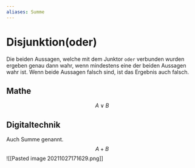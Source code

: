 ```yaml
---
aliases: Summe
---
```

# Disjunktion(oder)
Die beiden Aussagen, welche mit dem Junktor `oder` verbunden wurden ergeben genau dann wahr, wenn mindestens eine der beiden Aussagen wahr ist. Wenn beide Aussagen falsch sind, ist das Ergebnis auch falsch.
## Mathe
$$A\vee B$$
## Digitaltechnik
Auch Summe genannt.
$$A+B$$
![[Pasted image 20211027171629.png]]